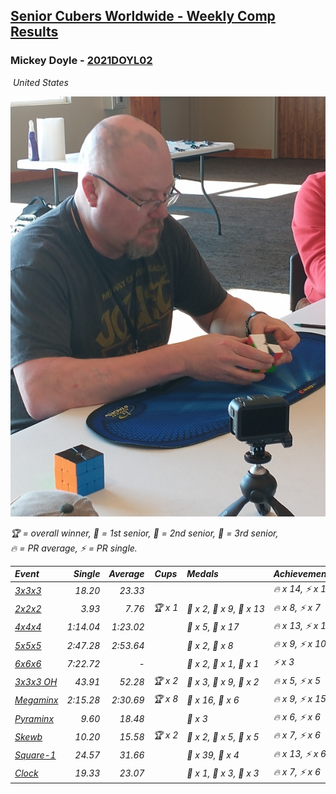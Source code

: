 <style>table {white-space: nowrap;}</style>
<link rel="stylesheet" type="text/css" href="/scw-comp/css/flags.css" />

## [Senior Cubers Worldwide - Weekly Comp Results](/scw-comp/results/)
### Mickey Doyle - [2021DOYL02](https://www.worldcubeassociation.org/persons/2021DOYL02)

<i class="flag flag-US" />&nbsp;United States

![Mickey Doyle](1644595509.jpg)

<span style="white-space: nowrap;">🏆 = overall winner</span>, <span style="white-space: nowrap;">🥇 = 1st senior</span>, <span style="white-space: nowrap;">🥈 = 2nd senior</span>, <span style="white-space: nowrap;">🥉 = 3rd senior</span>, <span style="white-space: nowrap;">🔥 = PR average</span>, <span style="white-space: nowrap;">⚡ = PR single</span>.

| Event | Single | Average | Cups | Medals | Achievements|
| :-- | --: | --: | :--: | :-- | :-- |
| [3x3x3](333.md) | 18.20 | 23.33 |  |  | 🔥 x 14, ⚡ x 11 |
| [2x2x2](222.md) | 3.93 | 7.76 | 🏆 x 1 | 🥇 x 2, 🥈 x 9, 🥉 x 13 | 🔥 x 8, ⚡ x 7 |
| [4x4x4](444.md) | 1:14.04 | 1:23.02 |  | 🥈 x 5, 🥉 x 17 | 🔥 x 13, ⚡ x 11 |
| [5x5x5](555.md) | 2:47.28 | 2:53.64 |  | 🥈 x 2, 🥉 x 8 | 🔥 x 9, ⚡ x 10 |
| [6x6x6](666.md) | 7:22.72 | - |  | 🥇 x 2, 🥈 x 1, 🥉 x 1 | ⚡ x 3 |
| [3x3x3 OH](333oh.md) | 43.91 | 52.28 | 🏆 x 2 | 🥇 x 3, 🥈 x 9, 🥉 x 2 | 🔥 x 5, ⚡ x 5 |
| [Megaminx](minx.md) | 2:15.28 | 2:30.69 | 🏆 x 8 | 🥇 x 16, 🥈 x 6 | 🔥 x 9, ⚡ x 15 |
| [Pyraminx](pyram.md) | 9.60 | 18.48 |  | 🥉 x 3 | 🔥 x 6, ⚡ x 6 |
| [Skewb](skewb.md) | 10.20 | 15.58 | 🏆 x 2 | 🥇 x 2, 🥈 x 5, 🥉 x 5 | 🔥 x 7, ⚡ x 6 |
| [Square-1](sq1.md) | 24.57 | 31.66 |  | 🥈 x 39, 🥉 x 4 | 🔥 x 13, ⚡ x 6 |
| [Clock](clock.md) | 19.33 | 23.07 |  | 🥇 x 1, 🥈 x 3, 🥉 x 3 | 🔥 x 7, ⚡ x 6 |

<!-- Global site tag (gtag.js) - Google Analytics -->
<script async src="https://www.googletagmanager.com/gtag/js?id=UA-86348435-3"></script>
<script>window.dataLayer = window.dataLayer || []; function gtag() {dataLayer.push(arguments);} gtag('js', new Date()); gtag('config', 'UA-86348435-3');</script>

